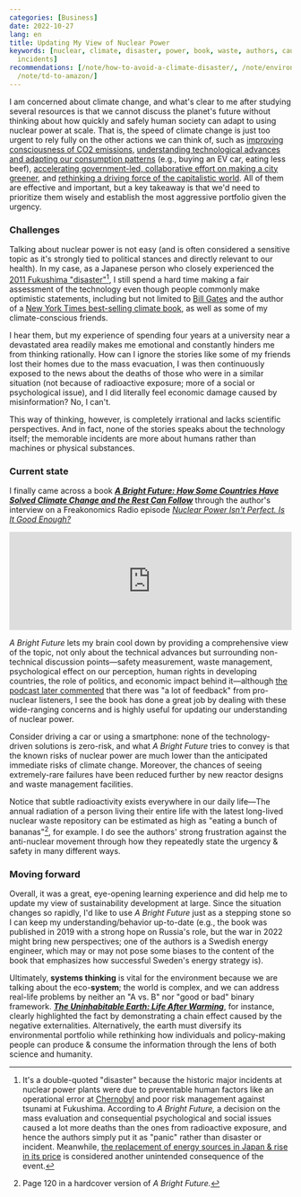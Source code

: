 ```yaml
---
categories: [Business]
date: 2022-10-27
lang: en
title: Updating My View of Nuclear Power
keywords: [nuclear, climate, disaster, power, book, waste, authors, caused, radioactive,
  incidents]
recommendations: [/note/how-to-avoid-a-climate-disaster/, /note/environmental-problems-and-business/,
  /note/td-to-amazon/]
---
```


I am concerned about climate change, and what's clear to me after studying several resources is that we cannot discuss the planet's future without thinking about how quickly and safely human society can adapt to using nuclear power at scale. That is, the speed of climate change is just too urgent to rely fully on the other actions we can think of, such as [improving consciousness of CO2 emissions](/note/flight-emissions/), [understanding technological advances and adapting our consumption patterns](/note/how-to-avoid-a-climate-disaster/) (e.g., buying an EV car, eating less beef), [accelerating government-led, collaborative effort on making a city greener](/note/environmental-problems-and-business/), and [rethinking a driving force of the capitalistic world](/note/sustainability-at-big-tech/). All of them are effective and important, but a key takeaway is that we'd need to prioritize them wisely and establish the most aggressive portfolio given the urgency.

### Challenges

Talking about nuclear power is not easy (and is often considered a sensitive topic as it's strongly tied to political stances and directly relevant to our health). In my case, as a Japanese person who closely experienced the [2011 Fukushima "disaster"](https://en.wikipedia.org/wiki/Fukushima_nuclear_disaster)[^1], I still spend a hard time making a fair assessment of the technology even though people commonly make optimistic statements, including but not limited to [Bill Gates](https://amzn.to/3VX1T1B) and the author of a [New York Times best-selling climate book](https://amzn.to/3Fcbeg6), as well as some of my climate-conscious friends.

I hear them, but my experience of spending four years at a university near a devastated area readily makes me emotional and constantly hinders me from thinking rationally. How can I ignore the stories like some of my friends lost their homes due to the mass evacuation, I was then continuously exposed to the news about the deaths of those who were in a similar situation (not because of radioactive exposure; more of a social or psychological issue), and I did literally feel economic damage caused by misinformation? No, I can't.

This way of thinking, however, is completely irrational and lacks scientific perspectives. And in fact, none of the stories speaks about the technology itself; the memorable incidents are more about humans rather than machines or physical substances.

### Current state

I finally came across a book **[*A Bright Future: How Some Countries Have Solved Climate Change and the Rest Can Follow*](https://amzn.to/3SpxwOo)** through the author's interview on a Freakonomics Radio episode [*Nuclear Power Isn't Perfect. Is It Good Enough?*](https://freakonomics.com/podcast/nuclear-power-isnt-perfect-is-it-good-enough/)

<iframe allow="autoplay *; encrypted-media *; fullscreen *; clipboard-write" frameborder="0" height="175" style="width:100%;overflow:hidden;background:transparent;" sandbox="allow-forms allow-popups allow-same-origin allow-scripts allow-storage-access-by-user-activation allow-top-navigation-by-user-activation" src="https://embed.podcasts.apple.com/us/podcast/516-nuclear-power-isnt-perfect-is-it-good-enough/id354668519?i=1000580257567"></iframe>

*A Bright Future* lets my brain cool down by providing a comprehensive view of the topic, not only about the technical advances but surrounding non-technical discussion points—safety measurement, waste management, psychological effect on our perception, human rights in developing countries, the role of politics, and economic impact behind it—although [the podcast later commented](https://freakonomics.com/podcast/are-m-b-a-s-to-blame-for-wage-stagnation/) that there was "a lot of feedback" from pro-nuclear listeners, I see the book has done a great job by dealing with these wide-ranging concerns and is highly useful for updating our understanding of nuclear power.

Consider driving a car or using a smartphone: none of the technology-driven solutions is zero-risk, and what *A Bright Future* tries to convey is that the known risks of nuclear power are much lower than the anticipated immediate risks of climate change. Moreover, the chances of seeing extremely-rare failures have been reduced further by new reactor designs and waste management facilities. 

Notice that subtle radioactivity exists everywhere in our daily life—The annual radiation of a person living their entire life with the latest long-lived nuclear waste repository can be estimated as high as "eating a bunch of bananas"[^2], for example. I do see the authors' strong frustration against the anti-nuclear movement through how they repeatedly state the urgency & safety in many different ways.

### Moving forward

Overall, it was a great, eye-opening learning experience and did help me to update my view of sustainability development at large. Since the situation changes so rapidly, I'd like to use *A Bright Future* just as a stepping stone so I can keep my understanding/behavior up-to-date (e.g., the book was published in 2019 with a strong hope on Russia's role, but the war in 2022 might bring new perspectives; one of the authors is a Swedish energy engineer, which may or may not pose some biases to the content of the book that emphasizes how successful Sweden's energy strategy is).

Ultimately, **systems thinking** is vital for the environment because we are talking about the eco-**system**; the world is complex, and we can address real-life problems by neither an "A vs. B" nor "good or bad" binary framework. ***[The Uninhabitable Earth: Life After Warming](https://amzn.to/3Fcbeg6)***, for instance, clearly highlighted the fact by demonstrating a chain effect caused by the negative externalities. Alternatively, the earth must diversify its environmental portfolio while rethinking how individuals and policy-making people can produce & consume the information through the lens of both science and humanity.

[^1]: It's a double-quoted "disaster" because the historic major incidents at nuclear power plants were due to preventable human factors like an operational error at [Chernobyl](https://en.wikipedia.org/wiki/Chernobyl_disaster) and poor risk management against tsunami at Fukushima. According to *A Bright Future,* a decision on the mass evaluation and consequential psychological and social issues caused a lot more deaths than the ones from radioactive exposure, and hence the authors simply put it as "panic" rather than disaster or incident. Meanwhile, [the replacement of energy sources in Japan & rise in its price](https://www.sciencedirect.com/science/article/abs/pii/S0167629621000928) is considered another unintended consequence of the event.

[^2]: Page 120 in a hardcover version of *A Bright Future.*
